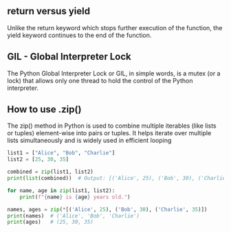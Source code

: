## return versus yield

Unlike the return keyword which stops further execution of the function, the yield keyword continues to the end of the function.

## GIL - Global Interpreter Lock

The Python Global Interpreter Lock or GIL, in simple words, is a mutex (or a lock) that allows only one thread to hold the control of the Python interpreter.

## How to use .zip()

The zip() method in Python is used to combine multiple iterables (like lists or tuples) element-wise into pairs or tuples. It helps iterate over multiple lists simultaneously and is widely used in efficient looping

```python
list1 = ["Alice", "Bob", "Charlie"]
list2 = [25, 30, 35]

combined = zip(list1, list2)
print(list(combined))  # Output: [('Alice', 25), ('Bob', 30), ('Charlie', 35)]

for name, age in zip(list1, list2):
    print(f"{name} is {age} years old.")

names, ages = zip(*[('Alice', 25), ('Bob', 30), ('Charlie', 35)])
print(names)  # ('Alice', 'Bob', 'Charlie')
print(ages)   # (25, 30, 35)
```
